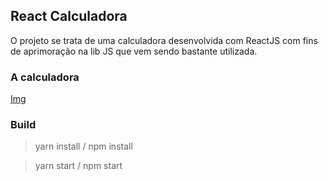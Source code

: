 ## React Calculadora

O projeto se trata de uma calculadora desenvolvida com ReactJS com fins de aprimoração
na lib JS que vem sendo bastante utilizada.


### A calculadora

[Img](calc.jpeg)

### Build

> yarn install / npm install

> yarn start / npm start

